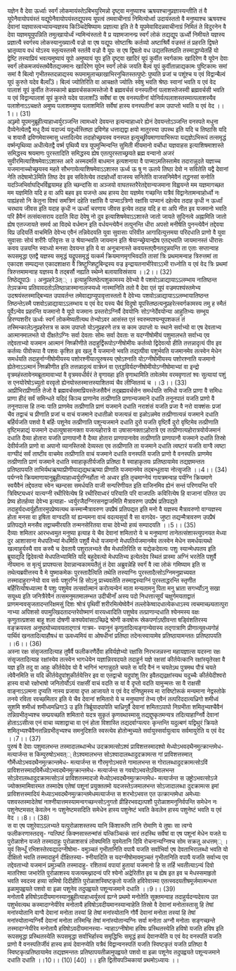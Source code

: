 

  
यज्ञेन वै देवा ऊर्ध्वाः स्वर्गं लोकमायंस्तेऽबिभयुरिमन्नो दृष्ट्वा मनुष्याश्च ऋषयश्चानुप्रज्ञास्यन्तीति तं वै यूपेनैवायोपयंस्तं यद्यूपेनैवायोपयंस्तद्यूपस्य यूपत्वं तमवाचीनाग्रं निमित्योर्ध्वा उदायंस्ततो वै मनुष्याश्च ऋषयश्च देवानां यज्ञवास्त्वभ्यायन्यज्ञस्य किञ्चिदेषिष्यामः प्रज्ञात्या इति ते वै यूपमेवाविदन्नवाचीनाग्रं निमितं ते विदुरनेन वै देवा यज्ञमयूयुपन्निति तमुत्खायोर्ध्वं न्यमिन्वंस्ततो वै प्र यज्ञमजानन्प्र स्वर्गं लोकं तद्यद्यूप ऊर्ध्वो निमीयते यज्ञस्य प्रज्ञात्यै स्वर्गस्य लोकस्यानुख्यात्यै वज्रो वा एष यद्यूपः सोष्टाश्रिः कर्तव्यो अष्टाश्रिर्वै वज्रस्तं तं प्रहरति द्विषते भ्रातृव्याय वधं योऽस्य स्तृत्यस्तस्मै स्तर्तवै वज्रो वै यूपः स एष द्विषतो वध उद्यतस्तिष्ठति तस्माद्धाप्येतर्हि यो द्वेष्टि तस्याप्रियं भवत्यमुष्यायं यूपो अमुष्यायं यूप इति दृष्ट्वा खादिरं यूपं कुर्वीत स्वर्गकामः खादिरेण वै यूपेन देवाः स्वर्गं लोकमजयंस्तथैवैतद्यजमानः खादिरेण यूपेन स्वर्गं लोकं जयति बैल्वं यूपं कुर्वीतान्नाद्यकामः पुष्टिकामः समां समां वै बिल्वो गृभीतस्तदन्नाद्यस्य रूपमामूलाच्छाखाभिरनुचितस्तत्पुष्टेः पुष्यति प्रजां च पशूंश्च य एवं विद्वान्बैल्वं यूपं कुरुते यदेव बैल्वाँ3। बिल्वं ज्योतिरिति वा आचक्षते ज्योतिः स्वेषु भवति श्रेष्ठः स्वानां भवति य एवं वेद पालाशं यूपं कुर्वीत तेजस्कामो ब्रह्मवर्चसकामस्तेजो वै ब्रह्मवर्चसं वनस्पतीनां पलाशस्तेजस्वी ब्रह्मवर्चसी भवति य एवं विद्वान्पालाशं यूपं कुरुते यदेव पालाशाँ3 सर्वेषां वा एष वनस्पतीनां योनिर्यत्पलाशस्तस्मात्पलाशस्यैव पलाशेनाऽऽचक्षते अमुष्य पलाशममुष्य पलाशमिति सर्वेषां हास्य वनस्पतीनां काम उपाप्तो भवति य एवं वेद ।।1।। (31)  
अञ्ज्मो यूपमनुब्रूहीत्याहाध्वर्युरञ्जन्ति त्वामध्वरे देवयन्त इत्यन्वाहाध्वरे ह्येनं देवयन्तोऽञ्जन्ति वनस्पते मधुना दैव्येनेत्येतद्वै मधु दैव्यं यदाज्यं यदूर्ध्वस्तिष्ठा द्रविणेह धत्ताद्यद्वा क्षयो मातुरस्या उपस्थ इति यदि च तिष्ठासि यदि च शयासै द्रविणमेवास्मासु धत्तादित्येव तदाहोच्छ्रयस्व वनस्पत इत्युच्छ्रीयमाणायाभिरूपा यद्यज्ञेऽभिरूपं तत्समृद्धं वर्ष्मन्पृथिव्या अधीत्येतद्वै वर्ष्म पृथिव्यै यत्र यूपमुन्मिन्वन्ति सुमिती मीयमानो वर्चोधा यज्ञवाहस इत्याशिषमाशास्ते समिद्धस्य श्रयमाणः पुरस्तादिति समिद्धस्य ह्येष एतत्पुरस्ताच्छ्रयते ब्रह्म वन्वानो अजरं सुवीरमित्याशिषमेवाऽऽशास्त आरे अस्मदमतिं बाधमान इत्यशनाया वै पाप्माऽमतिस्तामेव तदारान्नुदते यज्ञाच्च यजमानाच्चोच्छ्रयस्व महते सौभगायेत्याशिषमेवाऽऽशास्त ऊर्ध्व ऊ षु ण ऊतये तिष्ठा देवो न सवितेति यद्वै देवानां नेति तदेषामो3मिति तिष्ठ देव इव सवितेत्येव तदाहोर्ध्वो वाजस्य सनितेति वाजसनिमेवैनं तद्धनसां सनोति यदञ्जिभिर्वाघद्भिर्विह्वयामह इति च्छन्दांसि वा अञ्जयो वाघतस्तरैरेतद्देवान्यजमाना विह्वयन्ते मम यज्ञमागच्छत मम यज्ञमिति यदि ह वा अपि बहव इव यजन्ते अथ हास्य देवा यज्ञमेव गच्छन्ति यत्रैवं विद्वानेतामन्वाहोर्ध्वो नः पाह्यंहसो नि केतुना विश्वं समत्रिणं दहेति रक्षांसि वै पाप्माऽत्रिणो रक्षांसि पाप्मानं दहेत्येव तदाह कृधी न ऊर्ध्वां चरथाय जीवस इति यदाह कृधी न ऊर्ध्वां चरणाय जीवस इत्येव तदाह यदि ह वा अपि नीत इव यजमानो भवति परि हैवैनं तत्संवत्सराय ददाति विदा देवेषु नो दुव इत्याशिषमेवाऽऽशास्ते जातो जायते सुदिनत्वे अह्नामिति जातो ह्येष एतज्जायते समर्य आ विदथे वर्धमान इति वर्धयन्त्येवैनं तत्पुनन्ति धीरा अपसो मनीषेति पुनन्त्येवैनं तद्देवया विप्र उदियर्ति वाचमिति देवेभ्य एवैनं तन्निवेदयति युवा सुवासाः परिवीत आगादित्युत्तमया परिदधाति प्राणो वै युवा सुवासाः सोयं शरीरैः परिवृत्तः स उ श्रेयान्भवति जायमान इति श्रेयान्च्छ्रेयान्ह्येष एतद्भवति जायमानस्तं धीरासः कवय उन्नयन्ति स्वाध्यो मनसा देवयन्त इति ये वा अनूचानास्ते कवयस्तएवैनतदुन्नयन्ति ता एताः सप्तान्वाह रूपसमृद्धा एतद्वै यज्ञस्य समृद्धं यद्रूपसमृद्धं यत्कर्म क्रियमाणमृगभिवदति तासां त्रिः प्रथमामन्वाह त्रिरुत्तमां ता एकादश सम्पद्यन्त एकादशाक्षरा वै त्रिष्टुप्त्रिष्टुबिन्द्रस्य वज्र इन्द्रायतनाभीरेवाऽऽभी राध्नोति य एवं वेद त्रिः प्रथमां त्रिरुत्तमामन्वाह यज्ञस्य वै तद्बर्सौ नह्यति स्थेम्ने बलायाविस्रंसाय ।।2।। (32)  
तिष्ठेद्यूपा3ः । अनुप्रहरे3त्् । इत्याहुस्तिष्ठेत्पशुकामस्य देवेभ्यो वै पशवोऽन्नाद्यायाऽऽलम्भाय नातिष्ठन्त तेऽपक्रम्य प्रतिवावदतोऽतिष्ठान्नास्मानालप्स्यध्वे नास्मानिति ततो वै देवा एतं यूपं वज्रमपश्यंस्तमेभ्य उदश्रयंस्तस्माद्बिभ्यत उपावर्तन्त तमेवाद्याप्युपावृत्तास्ततो वै देवेभ्यः पशवोऽन्नाद्यायाऽऽलम्भायातिष्ठन्त तिष्ठन्तेऽस्मै पशवोऽन्नाद्यायाऽऽलम्भाय य एवं वेद यस्य चैवं विदुषो यूपस्तिष्ठत्यनुप्रहरेत्स्वर्गकामस्य तमु ह स्मैतं पूर्वेऽन्वेव प्रहरन्ति यजमानो वै यूपो यजमानः प्रस्तरोऽग्निर्वै देवयोनिः सोऽग्नेर्देवयोन्या आहुतिभ्यः सम्भूय हिरण्यशरीर ऊर्ध्वः स्वर्गं लोकमेष्यतीत्यथ तेभ्योऽवर आसंस्त एतं स्वरुमपश्यन्यूपशकलं तं तस्मिन्कालेऽनुप्रहरेत्तत्र स काम उपाप्तो योऽनुप्रहरणे तत्र स काम उपाप्तो यः स्थाने सर्वाभ्यो वा एष देवताभ्य आत्मानमालभते यो दीक्षतेऽग्निः सर्वा देवताः सोमः सर्वा देवताः स यदग्नीषोमीयं पशुमालभते सर्वाभ्य एव तद्देवताभ्यो यजमान आत्मानं निष्क्रीणीते तदाहुर्द्विरूपोऽग्नीषोमीयः कर्तव्यो द्विदेवत्यो हीति तत्तन्नादृत्यं पीव इव कर्तव्यः पीवोरूपा वै पशवः कृशित इव खलु वै यजमानो भवति तद्यत्पीवा पशुर्भवति यजमानमेव तत्स्वेन मेधेन समर्धयति तदाहुर्नाग्नीषोमीयस्य पशोरश्नीयात्पुरुषस्य एषोऽश्नाति योऽग्नीषोमीयस्य पशोरश्नाति यजमानो ह्येतेनाऽऽत्मानं निष्क्रीणीत इति तत्तन्नादृत्यं वार्त्रघ्नं वा एतद्धविर्यदग्नीषोमीयोऽग्नीषोमाभ्यां वा इन्द्रो वृत्रमहंस्तावेनमब्रूतामावाभ्यां वै वृत्रमवधीर्वरं ते वृणावहा इति वृणाथामिति तावेतमेव वरमवृणातां श्वः सुत्यायां पशुं स एनयोरेषोऽच्युतो वरवृतो ह्येनयोस्तस्मात्तस्याशितव्यं चैव लीप्सितव्यं च ।।3।। (33)  
आप्रीभिराप्रीणाति तेजो वै ब्रह्मवर्चसमाप्रियस्तेजसैवैनं तद्ब्रह्मवर्चसेन समर्धयति समिधो यजति प्राणा वै समिधः प्राणा हीदं सर्वं समिन्धते यदिदं किञ्च प्राणानेव तत्प्रीणाति प्राणान्यजमानॆ दधाति तनूनपातं यजति प्राणो वै तनूनपात्स हि तन्वः पाति प्राणमेव तत्प्रीणाति प्राणं यजमाने दधाति नराशंसं यजति प्रजा वै नरो वाक्शंसः प्रजां चैव तद्वाचं च प्रीणाति प्रजां च वाचं यजमाने दधातीळो यजत्यन्नं वा इळोऽन्नमेव तत्प्रीणात्यन्नं यजमाने दधाति बर्हिर्यजति पशवो वै बर्हिः पशूनेव तत्प्रीणाति पशून्यजमाने दधाति दुरो यजति वृष्टिर्वै दुरो वृष्टिमेव तत्प्रीणाति वृष्टिमन्नाद्यं यजमाने दधात्युषासानक्ता यजत्यहोरात्रे वा उषासानक्ताऽहोरात्रे एव तत्प्रीणात्यहोरात्रयोर्यजमानं दधाति दैव्या होतारा यजति प्राणापानौ वै दैव्या होतारा प्राणापानावेव तत्प्रीणाति प्राणापानौ यजमाने दधाति तिस्रो देवीर्यजति प्राणो वा अपानो व्यानस्तिस्रो देव्यस्ता एव तत्प्रीणाति ता यजमाने दधाति त्वष्टारं यजति वाग्वै त्वष्टा वाग्घीदं सर्वं ताष्टीव वाचमेव तत्प्रीणाति वाचं यजमाने दधाति वनस्पतिं यजति प्राणो वै वनस्पतिः प्राणमेव तत्प्रीणाति प्राणं यजमाने दधाति स्वाहाकृतीर्यजति प्रतिष्ठा वै स्वाहाकृतयः प्रतिष्ठायामेव तद्यज्ञमन्ततः प्रतिष्ठापयति ताभिर्यथऋष्याप्रीणीयाद्यद्यथऋष्या प्रीणाति यजमानमेव तद्बन्धुताया नोत्सृजति ।।4।। (34)  
पर्यग्नये क्रियमाणायानुब्रूहीत्याहाध्वर्युरग्निर्होता नो अध्वर इति तृचमाग्नेयं गायत्रमन्वाह पर्यग्नि क्रियमाणे स्वयैवैनं तद्देवतया स्वेन च्छन्दसा समर्धयति वाजी सन्परिणीयत इति वाजिनमिव ह्येनं सन्तं परिणयन्ति परि त्रिविष्ट्यध्वरं यात्यग्नी रथीरिवेत्येष हि रथीरिवाध्वरं परियाति परि वाजपतिः कविरित्येष हि वाजानां पतिरत उप प्रेष्य होतर्हव्या देवेभ्य इत्याहा- ध्वर्युरजैदग्निरसनद्वाजमिति मैत्रावरुण उपप्रैषं प्रतिपद्यते तदाहुर्यदध्वर्युर्होतारमुपप्रेष्यत्यथ कस्मान्मैत्रावरुण उपप्रैषं प्रतिपद्यत इति मनो वै यज्ञस्य मैत्रावरुणो वाग्यज्ञस्य होता मनसा वा इषिता वाग्वदति यां ह्यन्यमना वाचं वदत्यसुर्या वै सा वागदेव- जुष्टा तद्यन्मैत्रावरुण उपप्रैषं प्रतिपद्यते मनसैव तद्वाचमीरयति तन्मनसेरितया वाचा देवेभ्यो हव्यं सम्पादयति ।।5।। (35)  
दैव्याः शमितार आरभध्वमुत मनुष्या इत्याह ये चैव देवानां शमितारो ये च मनुष्याणां तानेतत्संशास्त्युपनयत मेध्या दुर आशासाना मेधपतिभ्यां मेधमिति पशुर्वै मेधो यजमानो मेधपतिर्यजमानमेव तत्स्वेन मेधेन समर्धयत्यथो खल्वाहुर्यस्यै वाव कस्यै च देवतायै पशुरालभ्यते सैव मेधपतिरिति स यद्येकदेवत्यः पशुः स्यान्मेधपतय इति ब्रूयाद्यदि द्विदेवत्यो मेधपतिभ्यामिति यदि बहुदेवत्यो मेधपतिभ्य इत्येतदेव स्थितं प्रास्मा अग्निं भरतेति पशुर्वै नीयमानः स मृत्युं प्रापश्यत्स देवान्नान्वकामयतैतुं तं देवा अब्रुवन्नेहि स्वर्गं वै त्वा लोकं गमिष्याम इति स तथेत्यब्रवीत्तस्य वै मे युष्माकमेकः पुरस्तादैत्विति तथेति तस्याग्निः पुरस्तादैत्सोऽग्निमनुप्राच्यवत तस्मादाहुराग्नेयो वाव सर्वः पशुरग्निं हि सोऽनु प्राच्यवतेति तस्माद्वस्याग्निं पुरस्ताद्धरन्ति स्तृणीत बर्हिरित्योषध्यात्मा वै पशुः पशुमेव तत्सर्वात्मानं करोत्यन्वेनं माता मन्यतामनु पिता मनु भ्राता सगर्भ्योऽनु सखा सयूथ्य इति जनित्रैरेवैनं तत्समनुमतमालम्भत उदीचीनाँ अस्य पदो निधत्तात्सूर्यं चक्षुर्गमयताद्वातं प्राणमन्ववसृजतादन्तरिक्षमसुं दिशः श्रोत्रं पृथिवीं शरीरमित्येष्वेवैनं तल्लोकेष्वादधात्येकधाऽस्य त्वचमाच्छ्यतात्पुरा नाभ्या अपिशसो वपामुत्खिदतादन्तरेवोष्माणं वारयध्वादिति पशुष्वेव तत्प्राणान्दधाति श्येनमस्य वक्षः कृणुतात्प्रशसा बाहू शला दोषणी कश्यपेवांसाऽच्छिद्रे श्रोणी कवषोरू स्रेकपर्णाऽष्ठीवन्ता षड्विंशतिरस्य वङ्क्रयस्ता अनुष्ठ्योच्यावयताद्गात्रं गात्रम- स्यानूनं कृणुतादित्यङ्गान्येवास्य तद्गात्राणि प्रीणात्यूवध्यगोहं पार्थिवं खनतादित्याहौषधं वा ऊवध्यमियं वा ओषधीनां प्रतिष्ठा तदेनत्स्वायामेव प्रतिष्ठायामन्ततः प्रतिष्ठापयति ।।6।। (36)  
अस्ना रक्षः संसृजतादित्याह तुषैर्वै फलीकरणैर्देवा हविर्यज्ञेभ्यो रक्षांसि निरभजन्नस्ना महायज्ञात्स यदस्ना रक्षः संसृजतादित्याह रक्षांस्येव तत्स्वेन भागधेयेन यज्ञान्निरवदयते तदाहुर्न यज्ञे रक्षसां कीर्तयेत्कानि रक्षांस्यृतेरक्षा वै यज्ञ इति तदु वा आहुः कीर्तयेदेव यो वै भागिनं भागान्नुदते चयते स यदि वैनं न चयतेऽथ पुत्रमथ पौत्रं चयते त्वेवैनमिति स यदि कीर्तयेदुपांशुकीर्तयेत्तिर इव वा एतद्वाचो यदुपांशु तिर इवैतद्यद्रक्षांस्यथ यदुच्चैः कीर्तयेदीश्वरो हास्य वाचो रक्षोभाषो जनितोर्योऽयं राक्षसीं वाचं वदति स यां वै दृप्तो वदति यामुन्मत्तः सा वै राक्षसी वाङ्नाऽऽत्मना दृप्यति नास्य प्रजाया दृप्त आजायते य एवं वेद वनिष्ठुमस्य मा राविष्टोरूकं मन्यमाना नेद्वस्तोके तनये रविता रवच्छमितार इति ये चैव देवानां शमितारो ये च मनुष्याणां तेभ्य एवैनं तत्परिददात्यध्रिगो शमीध्वं सुशमि शमीध्वं शमीध्वमध्रिगा3 उ इति त्रिर्ब्रूयादपापेति चाध्रिगुर्वै देवानां शमिताऽपापो निग्रभीता शमितृभ्यश्चैवैनं तन्निग्रभीतृभ्यश्च सम्प्रयच्छति शमितारो यदत्र सुकृतं कृणवथास्मासु तद्यद्दुष्कृतमन्यत्र तदित्याहाग्निर्वै देवानां होताऽऽसीत्स एनं वाचा व्यशाद्वाचा वा एनं होता विशास्ति तद्यदर्वाग्यत्परः कृन्तन्ति यदुल्बणं यद्विथुरं क्रियते शमितृभ्यश्चैवैनत्तन्निग्रभीतृभ्यश्च समनुदिशति स्वस्त्येव होतोन्मुच्यते सर्वायुस्सर्वायुत्वाय सर्वमायुरेति य एवं वेद ।।7।। (37)  
पुरुषं वै देवाः पशुमालभन्त तस्मादालब्धान्मेध उदक्रामत्सोऽश्वं प्राविशत्तस्मादश्वो मेध्योऽभवदथैनमुत्क्रान्तमेध- मत्यार्जन्त स किम्पुरुषोऽभवत्् तेऽश्वमालभन्त सोऽश्वादालब्धादुदक्रामत्स गां प्राविशत्तस्मात् गौर्मेध्योऽभवदथैनमुत्क्रान्तमेध- मत्यार्जन्त स गौरमृगोऽभवत्ते गामालभन्त स गोरालब्धादुदक्रामत्सोऽविं प्राविशत्तस्मादविर्मेध्योऽभवदथैनमुत्क्रान्तमेध- मत्यार्जन्त स गवयोऽभवत्तेऽविमालभन्त सोऽवेरालब्धादुदक्रामत्सोऽजं प्राविशतस्मादजो मेध्योऽभवदथैनमुत्क्रान्तमेध- मत्यार्जन्त स उष्ट्रोऽभवत्सोऽजे ज्योक्तमामिवारमत तस्मादेष एतेषां पशूनां प्रयुक्ततमो यदजस्तेऽजमालभन्त सोऽजादालब्धा दुदक्रामत्स इमां प्राविशत्तस्मादियं मेध्याऽभवदथैनमुत्क्रान्तमेधमत्यार्जन्त स शरभोऽभवत्त एत उत्क्रान्तमेधा अमेध्याः पशवस्तस्मादेतेषां नाश्नीयात्तमस्यामन्वगच्छन्त्सोऽनुगतो व्रीहिरभवद्यत्पशौ पुरोळाशमनुनिर्वपन्ति समेधेन नः पशुनेष्टमसत् केवलेन नः पशुनेष्टमसदिति समेधेन हास्य पशुनेष्टं भवति केवलेन हास्य पशुनेष्टं भवति य एवं वेद ।।8।। (38)  
स वा एष पशुरेवाऽऽलभ्यते यत्पुरोळाशस्तस्य यानि किंशारूणि तानि रोमाणि ये तुषाः सा त्वग्ये फलीकरणास्तदसृ- ग्यत्पिष्टं किक्नसास्तन्मांसं यत्किञ्चित्कं सारं तदस्थि सर्वेषां वा एष पशूनां मेधेन यजते यः पुरोळाशेन यजते तस्मादाहुः पुरोळाशसत्रं लोक्यमिति युवमेतानि दिवि रोचनान्यग्निश्च सोम सक्रतू अधत्तम्् । युवं सिन्धूँ रभिशस्तेरवद्यादग्नीषोमा- वमुञ्चतं गृभीतानिति वपायै यजति सर्वाभिर्वा एष देवताभिरालब्धो भवति यो दीक्षितो भवति तस्मादाहुर्न दीक्षितस्या- श्नीयादिति स यदग्नीषोमावमुञ्चतं गृभीतानिति वपायै यजति सर्वाभ्य एव तद्देवताभ्यो यजमानं प्रमुञ्चति तस्मादाहु- रशितव्यं वपायां हुतायां यजमानो हि स तर्हि भवतीत्याऽन्यं दिवो मातरिश्वा जभारेति पुरोळाशस्य यजत्यमथ्नादन्यं परि श्येनो अद्रेरितीत इव च ह्येष इत इव च मेधस्समाहृतो भवति स्वदस्व हव्या समिषो दिदीहीति पुरोळाशस्विष्टकृतो यजति हविरेवास्मा एतत्स्वदयतीषमूर्जमात्मन्धत्त इळामुपह्वयते पशवो वा इळा पशूनेव तदुपह्वयते पशून्यजमाने दधाति ।।9।। (39)  
मनोतायै हविषोऽवदीयमानस्यानुब्रूहीत्याहाध्वर्युस्त्वं ह्यग्ने प्रथमो मनोतेति सूक्तमन्वाह तदाहुर्यदन्यदेवत्य उत पशुर्भवत्यथ कस्मादाग्नेयीरेव मनोतायै हविषोऽवदीयमानस्यान्वाहेति तिस्रो वै देवानां मनोतास्तासु हि तेषां मनांस्योतानि वाग्वै देवानां मनोता तस्यां हि तेषां मनांस्योतानि गौर्वै देवानां मनोता तस्यां हि तेषां मनांस्योतान्यग्निर्वै देवानां मनोता तस्मिन्हि तेषां मनांस्योतान्यग्निः सर्वा मनोता अग्नौ मनोताः सङ्गच्छन्ते तस्मादाग्नेयीरेव मनोतायै हविषोऽवदीयमानस्या- न्वाहाऽग्नीषोमा हविषः प्रस्थितस्येति हविषो यजति हविष इति रूपसमृद्धा प्रस्थितस्येति रूपसमृद्धा सर्वाभिर्हास्य समृद्धिभिः समृद्धं हव्यं देवानप्येति य एवं वेद वनस्पतिं यजति प्राणो वै वनस्पतिर्जीवं हास्य हव्यं देवानप्येति यत्रैवं विद्वान्वनस्पतिं यजति स्विष्टकृतं यजति प्रतिष्ठा वै स्विष्टकृत्प्रतिष्ठायामेव तद्यज्ञमन्ततः प्रतिष्ठापयतीळामुपह्वयते पशवो वा इळा पशूनेव तदुपह्वयते पशून्यजमाने दधाति दधाति ।।10।। (10) [40] ।। इति द्वितीयपञ्चिकायां प्रथमोऽध्यायः ।।  
